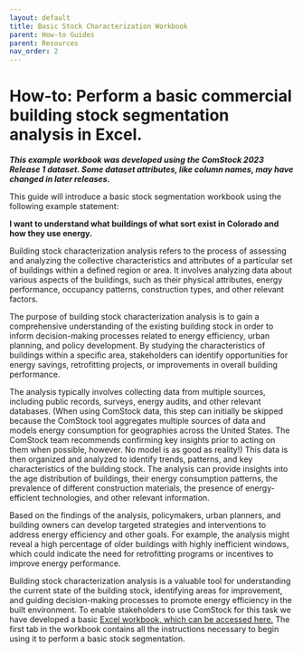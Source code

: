 ```yaml
---
layout: default
title: Basic Stock Characterization Workbook
parent: How-to Guides
parent: Resources
nav_order: 2
---
```


# How-to: Perform a basic commercial building stock segmentation analysis in Excel.

**_This example workbook was developed using the ComStock 2023 Release 1 dataset. Some dataset attributes, like column names, may have changed in later releases._**

This guide will introduce a basic stock segmentation workbook using the following example statement:

**I want to understand what buildings of what sort exist in Colorado and how they use energy.**

Building stock characterization analysis refers to the process of assessing and analyzing the collective characteristics and attributes of a particular set of buildings within a defined region or area. It involves analyzing data about various aspects of the buildings, such as their physical attributes, energy performance, occupancy patterns, construction types, and other relevant factors. 

The purpose of building stock characterization analysis is to gain a comprehensive understanding of the existing building stock in order to inform decision-making processes related to energy efficiency, urban planning, and policy development. By studying the characteristics of buildings within a specific area, stakeholders can identify opportunities for energy savings, retrofitting projects, or improvements in overall building performance. 

The analysis typically involves collecting data from multiple sources, including public records, surveys, energy audits, and other relevant databases. (When using ComStock data, this step can initially be skipped because the ComStock tool aggregates multiple sources of data and models energy consumption for geographies across the United States. The ComStock team recommends confirming key insights prior to acting on them when possible, however. No model is as good as reality!) This data is then organized and analyzed to identify trends, patterns, and key characteristics of the building stock. The analysis can provide insights into the age distribution of buildings, their energy consumption patterns, the prevalence of different construction materials, the presence of energy-efficient technologies, and other relevant information. 

Based on the findings of the analysis, policymakers, urban planners, and building owners can develop targeted strategies and interventions to address energy efficiency and other goals. For example, the analysis might reveal a high percentage of older buildings with highly inefficient windows, which could indicate the need for retrofitting programs or incentives to improve energy performance. 

Building stock characterization analysis is a valuable tool for understanding the current state of the building stock, identifying areas for improvement, and guiding decision-making processes to promote energy efficiency in the built environment. To enable stakeholders to use ComStock for this task we have developed a basic [Excel workbook, which can be accessed here.](https://oedi-data-lake.s3.amazonaws.com/nrel-pds-building-stock/end-use-load-profiles-for-us-building-stock/2023/comstock_amy2018_release_1/Basic%20Building%20Stock%20Characteristic%20Analysis%20Template%201.0.xlsx) The first tab in the workbook contains all the instructions necessary to begin using it to perform a basic stock segmentation.
